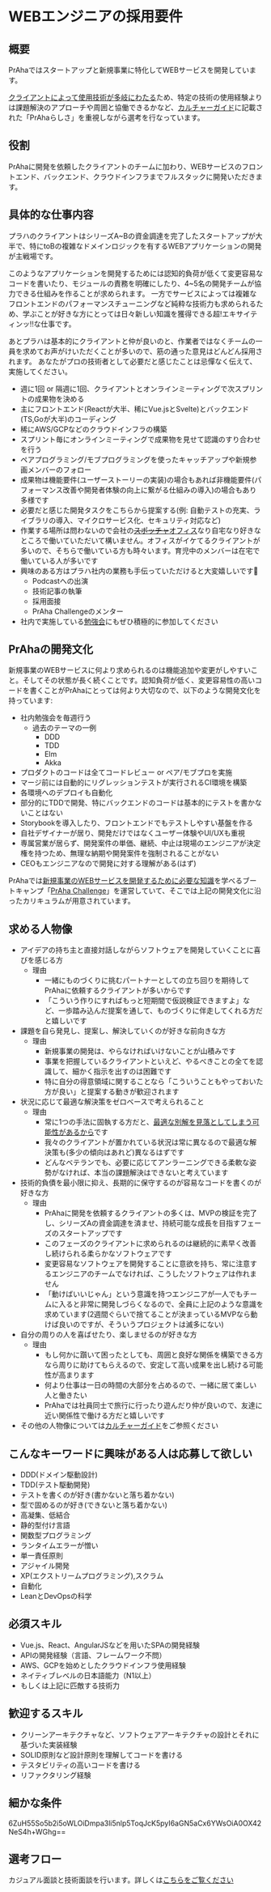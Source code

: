 # WEBエンジニアの採用要件

## 概要
PrAhaではスタートアップと新規事業に特化してWEBサービスを開発しています。

[クライアントによって使用技術が多岐にわたる](./事業_使用技術.md)ため、特定の技術の使用経験よりは課題解決のアプローチや周囲と協働できるかなど、[カルチャーガイド](./カルチャーガイド.md)に記載された「PrAhaらしさ」を重視しながら選考を行なっています。

## 役割
PrAhaに開発を依頼したクライアントのチームに加わり、WEBサービスのフロントエンド、バックエンド、クラウドインフラまでフルスタックに開発いただきます。　

## 具体的な仕事内容
プラハのクライアントはシリーズA~Bの資金調達を完了したスタートアップが大半で、特にtoBの複雑なドメインロジックを有するWEBアプリケーションの開発が主戦場です。

このようなアプリケーションを開発するためには認知的負荷が低くて変更容易なコードを書いたり、モジュールの責務を明確にしたり、4~5名の開発チームが協力できる仕組みを作ることが求められます。
一方でサービスによっては複雑なフロントエンドのパフォーマンスチューニングなど純粋な技術力も求められるため、学ぶことが好きな方にとっては日々新しい知識を獲得できる超!エキサイティンッ!!な仕事です。

あとプラハは基本的にクライアントと仲が良いのと、作業者ではなくチームの一員を求めてお声がけいただくことが多いので、筋の通った意見はどんどん採用されます。
あなたがプロの技術者として必要だと感じたことは忌憚なく伝えて、実施してください。

- 週に1回 or 隔週に1回、クライアントとオンラインミーティングで次スプリントの成果物を決める
- 主にフロントエンド(Reactが大半、稀にVue.jsとSvelte)とバックエンド(TS,Goが大半)のコーディング
- 稀にAWS/GCPなどのクラウドインフラの構築
- スプリント毎にオンラインミーティングで成果物を見せて認識のすり合わせを行う
- ペアプログラミング/モブプログラミングを使ったキャッチアップや新規参画メンバーのフォロー
- 成果物は機能要件(ユーザーストーリーの実装)の場合もあれば非機能要件(パフォーマンス改善や開発者体験の向上に繋がる仕組みの導入)の場合もあり多様です
- 必要だと感じた開発タスクをこちらから提案する(例: 自動テストの充実、ライブラリの導入、マイクロサービス化、セキュリティ対応など)
- 作業する場所は問わないので会社の[~~スポッチャ~~オフィス](https://note.com/prahainc/n/n8c96291fdc31)なり自宅なり好きなところで働いていただいて構いません。オフィスがイケてるクライアントが多いので、そちらで働いている方も時々います。育児中のメンバーは在宅で働いている人が多いです
- 興味のある方はプラハ社内の業務も手伝っていただけると大変嬉しいです💜 
  - Podcastへの出演
  - 技術記事の執筆
  - 採用面接
  - PrAha Challengeのメンター
- 社内で実施している[勉強会](./%E7%A4%BE%E5%86%85%E5%88%B6%E5%BA%A6_%E5%8B%89%E5%BC%B7%E4%BC%9A.md)にもぜひ積極的に参加してください

## PrAhaの開発文化
新規事業のWEBサービスに何より求められるのは機能追加や変更がしやすいこと。そしてその状態が長く続くことです。認知負荷が低く、変更容易性の高いコードを書くことがPrAhaにとっては何より大切なので、以下のような開発文化を持っています:
- 社内勉強会を毎週行う
  - 過去のテーマの一例
    - DDD
    - TDD
    - Elm
    - Akka
- プロダクトのコードは全てコードレビュー or ペア/モブプロを実施
- マージ前には自動的にリグレッションテストが実行されるCI環境を構築
- 各環境へのデプロイも自動化
- 部分的にTDDで開発、特にバックエンドのコードは基本的にテストを書かないことはない
- Storybookを導入したり、フロントエンドでもテストしやすい基盤を作る
- 自社デザイナーが居り、開発だけではなくユーザー体験やUI/UXも重視
- 専属営業が居らず、開発案件の単価、継続、中止は現場のエンジニアが決定権を持つため、無理な納期や開発案件を強制されることがない
- CEOもエンジニアなので開発に対する理解がある(はず)

PrAhaでは[新規事業のWEBサービスを開発するために必要な知識](https://zenn.dev/dowanna6/articles/502c49e3069132)を学べるブートキャンプ「[PrAha Challenge](https://praha-challenge.com/)」を運営していて、そこでは上記の開発文化に沿ったカリキュラムが用意されています。

## 求める人物像
- アイデアの持ち主と直接対話しながらソフトウェアを開発していくことに喜びを感じる方
  - 理由
    - 一緒にものづくりに挑むパートナーとしての立ち回りを期待してPrAhaに依頼するクライアントが多いからです
    - 「こういう作りにすればもっと短期間で仮説検証できますよ」など、一歩踏み込んだ提案を通して、ものづくりに伴走してくれる方だと嬉しいです
- 課題を自ら発見し、提案し、解決していくのが好きな前向きな方
  - 理由
    - 新規事業の開発は、やらなければいけないことが山積みです
    - 事業を把握しているクライアントといえど、やるべきことの全てを認識して、細かく指示を出すのは困難です
    - 特に自分の得意領域に関することなら「こういうこともやっておいた方が良い」と提案する動きが歓迎されます
- 状況に応じて最適な解決策をゼロベースで考えられること
  - 理由
    - 常に1つの手法に固執する方だと、[最適な別解を見落としてしまう可能性があるから](https://www.google.com/search?q=%E3%83%8F%E3%83%B3%E3%83%9E%E3%83%BC%E3%81%97%E3%81%8B%E6%8C%81%E3%81%A3%E3%81%A6%E3%81%84%E3%81%AA%E3%81%91%E3%82%8C%E3%81%B0%E5%85%A8%E3%81%A6%E3%81%8C%E9%87%98%E3%81%AE%E3%82%88%E3%81%86%E3%81%AB%E8%A6%8B%E3%81%88%E3%82%8B&oq=%E3%83%8F%E3%83%B3%E3%83%9E%E3%83%BC%E3%81%97%E3%81%8B%E6%8C%81%E3%81%A3%E3%81%A6%E3%81%84%E3%81%AA%E3%81%91%E3%82%8C%E3%81%B0%E5%85%A8%E3%81%A6%E3%81%8C%E9%87%98%E3%81%AE%E3%82%88%E3%81%86%E3%81%AB%E8%A6%8B%E3%81%88%E3%82%8B&aqs=chrome..69i57.6400j0j4&sourceid=chrome&ie=UTF-8)です
    - 我々のクライアントが置かれている状況は常に異なるので最適な解決策も(多少の傾向はあれど)異なるはずです
    - どんなベテランでも、必要に応じてアンラーニングできる柔軟な姿勢がなければ、本当の課題解決はできないと考えています
- 技術的負債を最小限に抑え、長期的に保守するのが容易なコードを書くのが好きな方
  - 理由
    - PrAhaに開発を依頼するクライアントの多くは、MVPの検証を完了し、シリーズAの資金調達を済ませ、持続可能な成長を目指すフェーズのスタートアップです
    - このフェーズのクライアントに求められるのは継続的に素早く改善し続けられる柔らかなソフトウェアです
    - 変更容易なソフトウェアを開発することに意欲を持ち、常に注意するエンジニアのチームでなければ、こうしたソフトウェアは作れません
    - 「動けばいいじゃん」という意識を持つエンジニアが一人でもチームに入ると非常に開発しづらくなるので、全員に上記のような意識を求めています(2週間ぐらいで捨てることが決まっているMVPなら動けば良いのですが、そういうプロジェクトは滅多にない)
- 自分の周りの人を喜ばせたり、楽しませるのが好きな方
  - 理由
    - もし何かに躓いて困ったとしても、周囲と良好な関係を構築できる方なら周りに助けてもらえるので、安定して高い成果を出し続ける可能性が高まります
    - 何より仕事は一日の時間の大部分を占めるので、一緒に居て楽しい人と働きたい
    - PrAhaでは社員同士で旅行に行ったり遊んだり仲が良いので、友達に近い関係性で働ける方だと嬉しいです
- その他の人物像については[カルチャーガイド](./カルチャーガイド.md)をご参照ください

## こんなキーワードに興味がある人は応募して欲しい
- DDD(ドメイン駆動設計)
- TDD(テスト駆動開発)
- テストを書くのが好き(書かないと落ち着かない)
- 型で固めるのが好き(できないと落ち着かない)
- 高凝集、低結合
- 静的型付け言語
- 関数型プログラミング
- ランタイムエラーが憎い
- 単一責任原則
- アジャイル開発
- XP(エクストリームプログラミング),スクラム
- 自動化
- LeanとDevOpsの科学

## 必須スキル
- Vue.js、React、AngularJSなどを用いたSPAの開発経験
- APIの開発経験（言語、フレームワーク不問）
- AWS、GCPを始めとしたクラウドインフラ使用経験
- ネイティブレベルの日本語能力（N1以上）
- もしくは上記に匹敵する技術力

## 歓迎するスキル
- クリーンアーキテクチャなど、ソフトウェアアーキテクチャの設計とそれに基づいた実装経験
- SOLID原則など設計原則を理解してコードを書ける
- テスタビリティの高いコードを書ける
- リファクタリング経験

## 細かな条件
6ZuH55So5b2i5oWLOiDmpa3li5nlp5ToqJcK5pyI6aGN5aCx6YWsOiA0OX42NeS4h+WGhg==

<!-- このメッセージを見た方へ：応募の際に「コードのコメント読んだよ！」と言ってくれたら面接官が喜びます -->

## 選考フロー
カジュアル面談と技術面談を行います。詳しくは[こちらをご覧ください](./採用_WEBエンジニア選考フロー.md)
